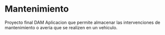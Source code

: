 # Mantenimiento
Proyecto final DAM
Aplicacion que permite almacenar las intervenciones de mantenimiento o averia que se realizen en un vehiculo.
